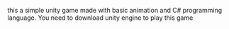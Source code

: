 this a simple unity game made with basic animation and C# programming language.
You need to download unity engine to play this game
